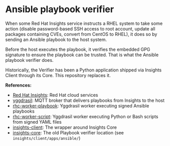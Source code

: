 # Ansible playbook verifier

When some Red Hat Insights service instructs a RHEL system to take some action (disable password-based SSH access to root account, update all packages containing CVEs, convert from CentOS to RHEL), it does so by sending an Ansible playbook to the host system.

Before the host executes the playbook, it verifies the embedded GPG signature to ensure the playbook can be trusted. That is what the Ansible playbook verifier does.

Historically, the Verifier has been a Python application shipped via Insights Client through its Core. This repository replaces it.

**References:**

- [Red Hat Insights](https://consoledot.redhat.com/insights): Red Hat cloud services
- [yggdrasil](https://github.com/RedHatInsights/yggdrasil): MQTT broker that delivers playbooks from Insights to the host
- [rhc-worker-playbook](https://github.com/RedHatInsights/rhc-worker-playbook): Yggdrasil worker executing signed Ansible playbooks
- [rhc-worker-script](https://github.com/oamg/rhc-worker-script): Yggdrasil worker executing Python or Bash scripts from signed YAML files
- [insights-client](https://github.com/RedHatInsights/insights-client): The wrapper around Insights Core
- [insights-core](https://github.com/RedHatInsights/insights-core): The old Playbook verifier location (see `insights/client/apps/ansible/`)
